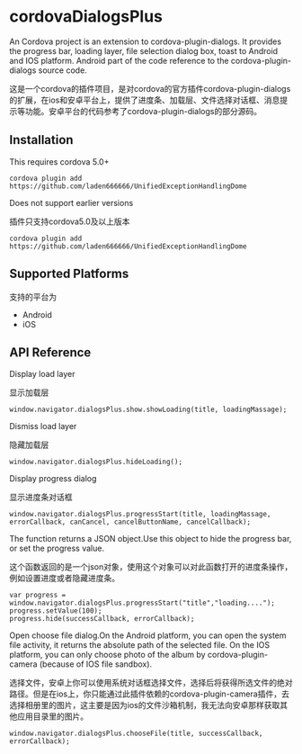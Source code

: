 # cordovaDialogsPlus
An Cordova project is an extension to cordova-plugin-dialogs. It provides the progress bar, loading layer, file selection dialog box, toast to Android and IOS platform. Android part of the code reference to the cordova-plugin-dialogs source code.

这是一个cordova的插件项目，是对cordova的官方插件cordova-plugin-dialogs的扩展，在ios和安卓平台上，提供了进度条、加载层、文件选择对话框、消息提示等功能。安卓平台的代码参考了cordova-plugin-dialogs的部分源码。

## Installation
This requires cordova 5.0+

    cordova plugin add https://github.com/laden666666/UnifiedExceptionHandlingDome
Does not support earlier versions

插件只支持cordova5.0及以上版本

    cordova plugin add https://github.com/laden666666/UnifiedExceptionHandlingDome

## Supported Platforms

支持的平台为

- Android
- iOS

## API Reference
  Display load layer
  
  显示加载层
  
    window.navigator.dialogsPlus.show.showLoading(title, loadingMassage);
  
  Dismiss load layer
  
  隐藏加载层
  
    window.navigator.dialogsPlus.hideLoading();

  Display progress dialog
  
  显示进度条对话框
  
    window.navigator.dialogsPlus.progressStart(title, loadingMassage, errorCallback, canCancel, cancelButtonName, cancelCallback);
  The function returns a JSON object.Use this object to hide the progress bar, or set the progress value.
  
  这个函数返回的是一个json对象，使用这个对象可以对此函数打开的进度条操作，例如设置进度或者隐藏进度条。
  
    var progress = window.navigator.dialogsPlus.progressStart("title","loading....");
    progress.setValue(100);
    progress.hide(successCallback, errorCallback);

  Open choose file dialog.On the Android platform, you can open the system file activity, it returns the absolute path of the selected file. On the IOS platform, you can only choose photo of the album by cordova-plugin-camera (because of IOS file sandbox).
  
  选择文件，安卓上你可以使用系统对话框选择文件，选择后将获得所选文件的绝对路径。但是在ios上，你只能通过此插件依赖的cordova-plugin-camera插件，去选择相册里的图片，这主要是因为ios的文件沙箱机制，我无法向安卓那样获取其他应用目录里的图片。
  
    window.navigator.dialogsPlus.chooseFile(title, successCallback, errorCallback);
    
  
  

